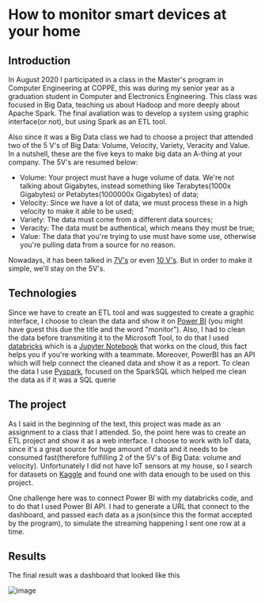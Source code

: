 # How to monitor smart devices at your home 

## Introduction 

In August 2020 I participated in a class in the Master's program in Computer Engineering at COPPE, this was during my senior year as a graduation student in Computer and Electronics
Engineering. This class was focused in Big Data, teaching us about Hadoop and more deeply about Apache Spark. The final avaliation was to develop a system using graphic interface(or
not), but using Spark as an ETL tool.

Also since it was a Big Data class we had to choose a project that attended two of the 5 V's of Big Data: Volume, Velocity, Variety, Veracity and Value. In a nutshell, these are the five 
keys to make big data an A-thing at your company. The 5V's are resumed below:

  * Volume: Your project must have a huge volume of data. We're not talking about Gigabytes, instead something like Terabytes(1000x Gigabytes) or Petabytes(1000000x Gigabytes) of data; 
  * Velocity: Since we have a lot of data, we must process these in a high velocity to make it able to be used;
  * Variety: The data must come from a different data sources;
  * Veracity: The data must be authentical, which means they must be true;
  * Value: The data that you're trying to use must have some use, otherwise you're pulling data from a source for no reason.
  
 Nowadays, it has been talked in [7V's](https://impact.com/marketing-intelligence/7-vs-big-data/) or even [10 V's](https://tdwi.org/articles/2017/02/08/10-vs-of-big-data.aspx). But
 in order to make it simple, we'll stay on the 5V's.

## Technologies 

Since we have to create an ETL tool and was suggested to create a graphic interface, I choose to clean the data and show it on [Power BI](https://powerbi.microsoft.com/en-us/desktop/) (you might have guest this due the title and the word "monitor").
Also, I had to clean the data before transmiting it to the Microsoft Tool, to do that I used [databricks](https://databricks.com/) which is a [Jupyter Notebook](https://jupyter.org/) that works on the cloud, this fact helps you if you're working with a teammate. Moreover, PowerBI has an API which will help connect the cleaned data and show it as a report. To clean the data I use [Pyspark](https://spark.apache.org/docs/latest/api/python/index.html), focused on the SparkSQL which helped me clean the data as if it was a SQL querie 

## The project

As I said in the beginning of the text, this project was made as an assignment to a class that I attended. So, the point here was to create an ETL project and show it as a web interface. I choose to work with IoT data, since it's a great source for huge amount of data and it needs to be consumed fast(therefore fulfilling 2 of the 5V's of Big Data: volume and velocity). Unfortunately I did not have IoT sensors at my house, so I search for datasets on [Kaggle](https://www.kaggle.com/) and found one with data enough to be used on this project. 

One challenge here was to connect Power BI with my databricks code, and to do that I used Power BI API. I had to generate a URL that connect to the dashboard, and passed each data as a json(since this the format accepted by the program), to simulate the streaming happening I sent one row at a time.  


## Results

The final result was a dashboard that looked like this

![image](/images/dashboard.PNG)
